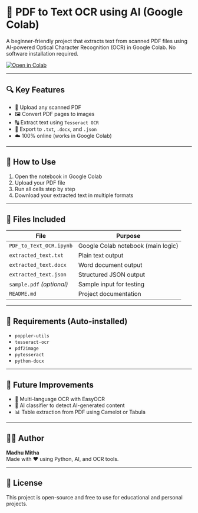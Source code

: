 # 🧠 PDF to Text OCR using AI (Google Colab)

A beginner-friendly project that extracts text from scanned PDF files using AI-powered Optical Character Recognition (OCR) in Google Colab. No software installation required.

[![Open in Colab](https://colab.research.google.com/assets/colab-badge.svg)](https://colab.research.google.com/github/YOUR_USERNAME/pdf-to-text-ocr/blob/main/PDF_to_Text_OCR.ipynb)

---

## 🔍 Key Features

- 📄 Upload any scanned PDF
- 🖼️ Convert PDF pages to images
- 🔠 Extract text using `Tesseract OCR`
- 💾 Export to `.txt`, `.docx`, and `.json`
- ☁️ 100% online (works in Google Colab)

---

## 🧪 How to Use

1. Open the notebook in Google Colab  
2. Upload your PDF file  
3. Run all cells step by step  
4. Download your extracted text in multiple formats

---

## 📁 Files Included

| File                       | Purpose                                |
|---------------------------|----------------------------------------|
| `PDF_to_Text_OCR.ipynb`   | Google Colab notebook (main logic)     |
| `extracted_text.txt`      | Plain text output                      |
| `extracted_text.docx`     | Word document output                   |
| `extracted_text.json`     | Structured JSON output                 |
| `sample.pdf` *(optional)* | Sample input for testing               |
| `README.md`               | Project documentation                  |

---

## 📌 Requirements (Auto-installed)

- `poppler-utils`
- `tesseract-ocr`
- `pdf2image`
- `pytesseract`
- `python-docx`

---

## 🚀 Future Improvements

- 🔡 Multi-language OCR with EasyOCR
- 🧠 AI classifier to detect AI-generated content
- 📊 Table extraction from PDF using Camelot or Tabula

---

## 👩‍💻 Author

**Madhu Mitha**  
Made with ❤️ using Python, AI, and OCR tools.

---

## 📎 License

This project is open-source and free to use for educational and personal projects.
